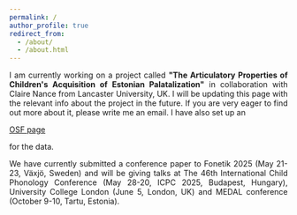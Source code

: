 ```yaml
---
permalink: /
author_profile: true
redirect_from: 
  - /about/
  - /about.html
---
```


<p align="justify"> I am currently working on a project called <b>"The Articulatory Properties of Children's Acquisition of Estonian Palatalization"</b> in collaboration with Claire Nance from Lancaster University, UK. I will be updating this page with the relevant info about the project in the future. If you are very eager to find out more about it, please write me an email. I have also set up an <p><a href="https://osf.io/vs846/">OSF page</a></p> for the data. </p>

<p align="justify"> We have currently submitted a conference paper to Fonetik 2025 (May 21-23, Växjö, Sweden) and will be giving talks at The 46th International Child Phonology Conference (May 28-20, ICPC 2025, Budapest, Hungary), University College London (June 5, London, UK) and MEDAL conference (October 9-10, Tartu, Estonia).  </p>
